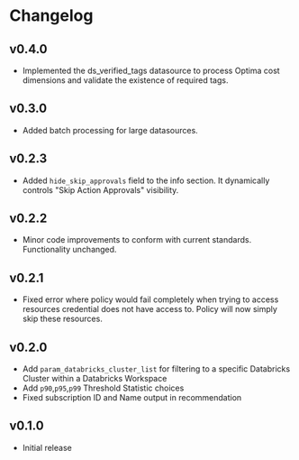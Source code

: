 # Changelog

## v0.4.0

- Implemented the ds_verified_tags datasource to process Optima cost dimensions and validate the existence of required tags.

## v0.3.0

- Added batch processing for large datasources.

## v0.2.3

- Added `hide_skip_approvals` field to the info section. It dynamically controls "Skip Action Approvals" visibility.

## v0.2.2

- Minor code improvements to conform with current standards. Functionality unchanged.

## v0.2.1

- Fixed error where policy would fail completely when trying to access resources credential does not have access to. Policy will now simply skip these resources.

## v0.2.0

- Add `param_databricks_cluster_list` for filtering to a specific Databricks Cluster within a Databricks Workspace
- Add `p90`,`p95`,`p99` Threshold Statistic choices
- Fixed subscription ID and Name output in recommendation

## v0.1.0

- Initial release
